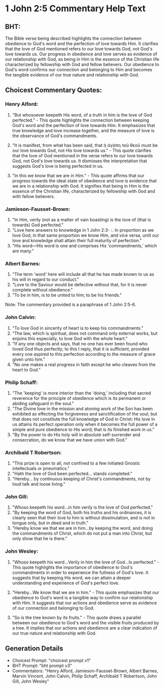 # 1 John 2:5 Commentary Help Text

## BHT:
The Bible verse being described highlights the connection between obedience to God's word and the perfection of love towards Him. It clarifies that the love of God mentioned refers to our love towards God, not God's love towards us. Our progress in obedience and love serves as evidence of our relationship with God, as being in Him is the essence of the Christian life characterized by fellowship with God and fellow believers. Our obedience to God's word confirms our connection and belonging to Him and becomes the tangible evidence of our true nature and relationship with God.

## Choicest Commentary Quotes:
### Henry Alford:
1. "But whosoever keepeth His word, of a truth in him is the love of God perfected." - This quote highlights the connection between keeping God's word and the perfection of love towards Him. It emphasizes that true knowledge and love increase together, and the measure of love is the observance of God's commandments.

2. "It is manifest, from what has been said, that ἡ ἀγάπη τοῦ θεοῦ must be our love towards God, not His love towards us." - This quote clarifies that the love of God mentioned in the verse refers to our love towards God, not God's love towards us. It dismisses the interpretation that suggests God's love is being perfected in us.

3. "In this we know that we are in Him." - This quote affirms that our progress towards the ideal state of obedience and love is evidence that we are in a relationship with God. It signifies that being in Him is the essence of the Christian life, characterized by fellowship with God and with fellow believers.

### Jamieson-Fausset-Brown:
1. "In Him, verily (not as a matter of vain boasting) is the love of (that is towards) God perfected."
2. "Love here answers to knowledge in 1 John 2:3- :. In proportion as we love God, in that same proportion we know Him, and vice versa, until our love and knowledge shall attain their full maturity of perfection."
3. "His word—His word is one and comprises His 'commandments,' which are many."

### Albert Barnes:
1. "The term 'word' here will include all that he has made known to us as his will in regard to our conduct."
2. "Love to the Saviour would be defective without that, for it is never complete without obedience."
3. "To be in him, is to be united to him; to be his friends."

Note: The commentary provided is a paraphrase of 1 John 2:5-6.

### John Calvin:
1. "To love God in sincerity of heart is to keep his commandments."
2. "The law, which is spiritual, does not command only external works, but enjoins this especially, to love God with the whole heart."
3. "If any one objects and says, that no one has ever been found who loved God thus perfectly; to this I reply, that it is sufficient, provided every one aspired to this perfection according to the measure of grace given unto him."
4. "No one makes a real progress in faith except he who cleaves from the heart to God."

### Philip Schaff:
1. "The 'keeping' is more interior than the 'doing,' including that sacred reverence for the principle of obedience which is its permanent or abiding safeguard in the soul." 
2. "The Divine love in the mission and atoning work of the Son has been exhibited as effecting the forgiveness and sanctification of the soul; but that does not constitute the full knowledge of God in Christ: His love in us attains its perfect operation only when it becomes the full power of a simple and pure obedience to His word; that is its finished work in us."
3. "By the power to do His holy will in absolute self-surrender and consecration, do we know that we have union with God."

### Archibald T Robertson:
1. "This prize is open to all, not confined to a few initiated Gnostic intellectuals or pneumatics."
2. "Hath the love of God been perfected... stands completed."
3. "Hereby... by continuous keeping of Christ's commandments, not by loud talk and loose living."

### John Gill:
1. "Whoso keepeth his word...in him verily is the love of God perfected." 
2. "By keeping the word of God, both his truths and his ordinances, it is clearly seen that their love to him is without dissimulation, and is not in tongue only, but in deed and in truth."
3. "Hereby know we that we are in him...by keeping the word, and doing the commandments of Christ, which do not put a man into Christ, but only show that he is there."

### John Wesley:
1. "Whoso keepeth his word...Verily in him the love of God...Is perfected." - This quote highlights the importance of obedience to God's commandments in order to experience the fullness of God's love. It suggests that by keeping His word, we can attain a deeper understanding and experience of God's perfect love.

2. "Hereby...We know that we are in him." - This quote emphasizes that our obedience to God's word is a tangible way to confirm our relationship with Him. It suggests that our actions and obedience serve as evidence of our connection and belonging to God.

3. "So is the tree known by its fruits." - This quote draws a parallel between our obedience to God's word and the visible fruits produced by a tree. It implies that our actions and obedience are a clear indication of our true nature and relationship with God.


## Generation Details
- Choicest Prompt: "choicest prompt v1"
- BHT Prompt: "bht prompt v3"
- Commentators: "Henry Alford, Jamieson-Fausset-Brown, Albert Barnes, Marvin Vincent, John Calvin, Philip Schaff, Archibald T Robertson, John Gill, John Wesley"
